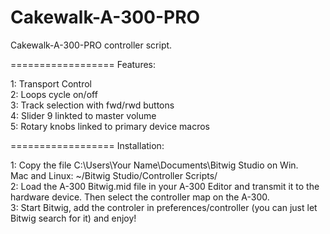 Cakewalk-A-300-PRO
==================

Cakewalk-A-300-PRO controller script.

==================
Features:

1: Transport Control <br>
2: Loops cycle on/off<br>
3: Track selection with fwd/rwd buttons<br>
4: Slider 9 linkted to master volume<br>
5: Rotary knobs linked to primary device macros<br>

==================
Installation:

1: Copy the file C:\Users\Your Name\Documents\Bitwig Studio on Win.<br>
   Mac and Linux: ~/Bitwig Studio/Controller Scripts/ <br>
2: Load the A-300 Bitwig.mid file in your A-300 Editor and transmit it to the hardware device. Then select
   the controller map on the A-300.<br>
3: Start Bitwig, add the controler in preferences/controller (you can just let Bitwig search for it) and enjoy!<br>
